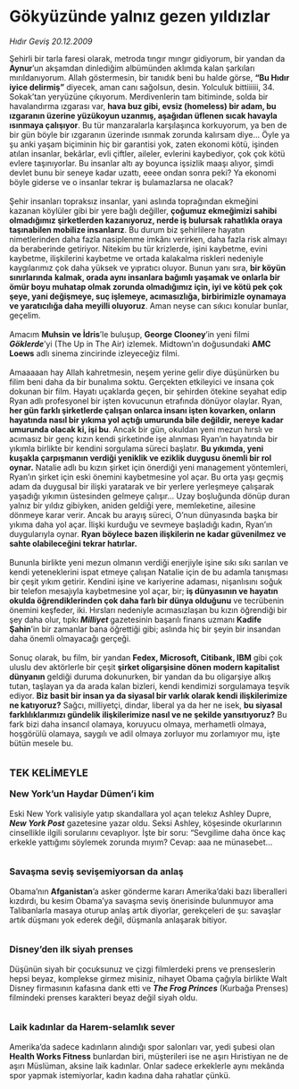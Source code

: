 # Gökyüzünde yalnız gezen yıldızlar

*Hıdır Geviş 20.12.2009*

<div class="taraf_structure_2col_1zq">
<div class="margen_n">



 <p>Şehirli bir tarla faresi olarak, metroda tıngır mıngır gidiyorum, bir yandan da <b>Aynur</b>’un akşamdan dinlediğim albümünden aklımda kalan şarkıları mırıldanıyorum. Allah göstermesin, bir tanıdık beni bu halde görse, <b>“Bu Hıdır iyice delirmiş”</b> diyecek, aman canı sağolsun, desin. Yolculuk bittiiiiii, 34. Sokak’tan yeryüzüne çıkıyorum. Merdivenlerin tam bitiminde, solda bir havalandırma ızgarası var, <b>hava buz gibi, evsiz (homeless) bir adam, bu ızgaranın üzerine yüzükoyun uzanmış, aşağıdan üflenen sıcak havayla ısınmaya çalışıyor</b>. Bu tür manzaralarla karşılaşınca korkuyorum, ya ben de bir gün böyle bir ızgaranın üzerinde ısınmak zorunda kalırsam diye... Öyle ya şu anki yaşam biçiminin hiç bir garantisi yok, zaten ekonomi kötü, işinden atılan insanlar, bekârlar, evli çiftler, aileler, evlerini kaybediyor, çok çok kötü evlere taşınıyorlar. Bu insanlar altı ay boyunca işsizlik maaşı alıyor, şimdi devlet bunu bir seneye kadar uzattı, eeee ondan sonra peki? Ya ekonomi böyle giderse ve o insanlar tekrar iş bulamazlarsa ne olacak? <br/><br/>Şehir insanları topraksız insanlar, yani aslında toprağından ekmeğini kazanan köylüler gibi bir yere bağlı değiller, <b>çoğumuz ekmeğimizi sahibi olmadığımız şirketlerden kazanıyoruz, nerde iş bulursak rahatlıkla oraya taşınabilen mobilize insanlarız</b>. Bu durum biz şehirlilere hayatın nimetlerinden daha fazla nasiplenme imkânı verirken, daha fazla risk almayı da beraberinde getiriyor. Nitekim bu tür krizlerde, işini kaybetme, evini kaybetme, ilişkilerini kaybetme ve ortada kalakalma riskleri nedeniyle kaygılarımız çok daha yüksek ve yıpratıcı oluyor. Bunun yanı sıra, <b>bir köyün sınırlarında</b> <b>kalmak, orada aynı insanlara bağımlı yaşamak ve onlarla bir ömür boyu muhatap olmak zorunda olmadığımız için, iyi ve kötü pek çok şeye, yani değişmeye, suç işlemeye, acımasızlığa, birbirimizle oynamaya ve yaratıcılığa daha meyilli oluyoruz</b>. Aman neyse can sıkıcı konular bunlar, geçelim. <br/><br/>Amacım <b>Muhsin</b> <b>ve İdris</b>’le buluşup, <b>George Clooney</b>’in yeni filmi <b><i>Göklerde</i></b>’yi (The Up in The Air) izlemek. Midtown’ın doğusundaki <b>AMC Loews</b> adlı sinema zincirinde izleyeceğiz filmi. <br/><br/>Amaaaaan hay Allah kahretmesin, neşem yerine gelir diye düşünürken bu filim beni daha da bir bunalıma soktu. Gerçekten etkileyici ve insana çok dokunan bir film. Hayatı uçaklarda geçen, bir şehirden ötekine seyahat edip Ryan adlı profesyonel bir işten kovucunun etrafında dönüyor olaylar. Ryan, <b>her gün farklı şirketlerde çalışan onlarca insanı işten kovarken, onların hayatında nasıl bir yıkıma yol açtığı umurunda bile değildir, nereye kadar umurunda olacak ki, işi bu</b>. Ancak bir gün, okuldan yeni mezun hırslı ve acımasız bir genç kızın kendi şirketinde işe alınması Ryan’ın hayatında bir yıkımla birlikte bir kendini sorgulama süreci başlatır. <b>Bu yıkımda, yeni kuşakla çarpışmanın verdiği yeniklik ve eziklik duygusu önemli bir rol oynar.</b> Natalie adlı bu kızın şirket için önerdiği yeni management yöntemleri, Ryan’ın şirket için eski önemini kaybetmesine yol açar. Bu orta yaşı geçmiş adam da duygusal bir ilişki yaratarak ve bir yerlere yerleşmeye çalışarak yaşadığı yıkımın üstesinden gelmeye çalışır... Uzay boşluğunda dönüp duran yalnız bir yıldız gibiyken, aniden geldiği yere, memleketine, ailesine dönmeye karar verir. Ancak bu arayış süreci, O’nun dünyasında başka bir yıkıma daha yol açar. İlişki kurduğu ve sevmeye başladığı kadın, Ryan’ın duygularıyla oynar. <b>Ryan böylece bazen ilişkilerin ne kadar güvenilmez ve sahte olabileceğini tekrar hatırlar.</b> <br/><br/>Bununla birlikte yeni mezun olmanın verdiği enerjiyle işine sıkı sıkı sarılan ve kendi yeteneklerini ispat etmeye çalışan Natalie için de bu adamla tanışması bir çeşit yıkım getirir. Kendini işine ve kariyerine adaması, nişanlısını soğuk bir telefon mesajıyla kaybetmesine yol açar, bir; <b>iş dünyasının ve hayatın okulda öğrendiklerinden çok daha farlı bir dünya olduğunu</b> ve tecrübenin önemini keşfeder, iki. Hırsları nedeniyle acımasızlaşan bu kızın öğrendiği bir şey daha olur, tıpkı <b><i>Milliyet</i> </b>gazetesinin başarılı finans uzmanı <b>Kadife Şahin</b>’in bir zamanlar bana öğrettiği gibi; aslında hiç bir şeyin bir insandan daha önemli olmayacağı gerçeği. <br/><br/>Sonuç olarak, bu film, bir yandan <b>Fedex, Microsoft, Citibank, IBM</b> gibi çok uluslu dev aktörlerle bir çeşit <b>şirket oligarşisine dönen modern kapitalist dünyanın</b> geldiği duruma dokunurken, bir yandan da bu oligarşiye alkış tutan, taşlayan ya da arada kalan bizleri, kendi kendimizi sorgulamaya teşvik ediyor. <b>Biz basit bir insan ya da siyasal bir varlık olarak kendi ilişkilerimize ne katıyoruz?</b> Sağcı, milliyetçi, dindar, liberal ya da her ne isek, <b>bu siyasal farklılıklarımızı gündelik ilişkilerimize nasıl ve ne şekilde yansıtıyoruz?</b> Bu fark bizi daha insancıl olamaya, koruyucu olmaya, merhametli olmaya, hoşgörülü olamaya, saygılı ve adil olmaya zorluyor mu zorlamıyor mu, işte bütün mesele bu.<b> <br/><br/><br/><font size="4">TEK KELİMEYLE</font> <br/><br/><font size="3">New York’un Haydar Dümen’i kim</font></b> <br/><br/>Eski New York valisiyle yatıp skandallara yol açan telekız Ashley Dupre, <b><i>New York Post</i></b> gazetesine yazar oldu. Seksi Ashley, köşesinde okurlarının cinsellikle ilgili sorularını cevaplıyor. İşte bir soru: “Sevgilime daha önce kaç erkekle yattığımı söylemek zorunda mıyım? Cevap: aaa ne münasebet...<b> <br/><br/><br/><font size="3">Savaşma seviş sevişemiyorsan da anlaş</font></b> <br/><br/>Obama’nın <b>Afganistan</b>’a asker gönderme kararı Amerika’daki bazı liberalleri kızdırdı, bu kesim Obama’ya savaşma seviş önerisinde bulunmuyor ama Talibanlarla masaya oturup anlaş artık diyorlar, gerekçeleri de şu: savaşlar artık düşmanı yok ederek değil, düşmanla anlaşarak bitiyor. <b><br/><br/><br/><font size="3">Disney’den ilk siyah prenses</font></b> <br/><br/>Düşünün siyah bir çocuksunuz ve çizgi filmlerdeki prens ve prenseslerin hepsi beyaz, komplekse girmez misiniz, nihayet Obama çağıyla birlikte Walt Disney firmasının kafasına dank etti ve <b><i>The Frog Princes</i></b> (Kurbağa Prenses) filmindeki prenses karakteri beyaz değil siyah oldu.<b> <br/><br/><br/><font size="3">Laik kadınlar da Harem-selamlık sever</font></b> <br/><br/>Amerika’da sadece kadınların alındığı spor salonları var, yedi şubesi olan <b>Health Works Fitness</b> bunlardan biri, müşterileri ise ne aşırı Hıristiyan ne de aşırı Müslüman, aksine laik kadınlar. Onlar sadece erkeklerle aynı mekânda spor yapmak istemiyorlar, kadın kadına daha rahatlar çünkü.</p>
<br/>
<br/>
<br/>



<br/>


<div id="taraf_not">
</div>

</div>


</div>
